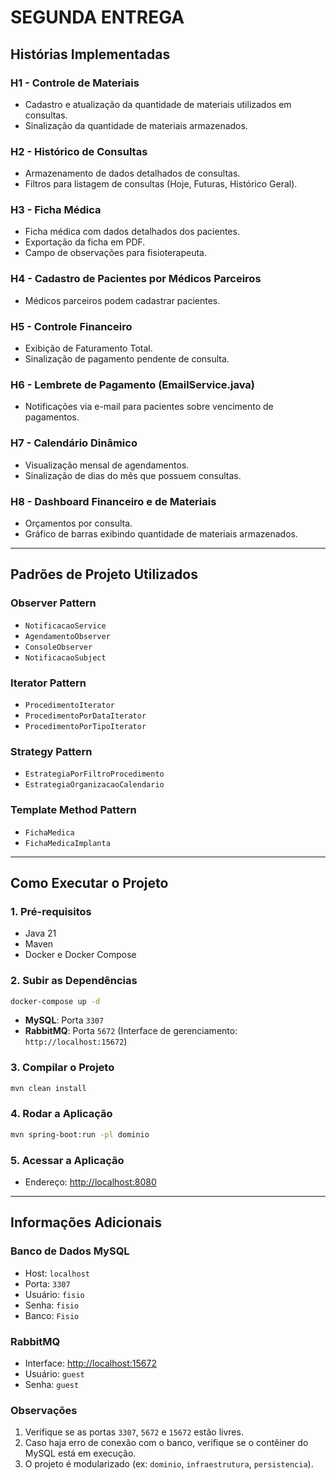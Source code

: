 # SEGUNDA ENTREGA

## Histórias Implementadas

### H1 - Controle de Materiais
- Cadastro e atualização da quantidade de materiais utilizados em consultas.
- Sinalização da quantidade de materiais armazenados.

### H2 - Histórico de Consultas
- Armazenamento de dados detalhados de consultas.
- Filtros para listagem de consultas (Hoje, Futuras, Histórico Geral).

### H3 - Ficha Médica
- Ficha médica com dados detalhados dos pacientes.
- Exportação da ficha em PDF.
- Campo de observações para fisioterapeuta.

### H4 - Cadastro de Pacientes por Médicos Parceiros
- Médicos parceiros podem cadastrar pacientes.

### H5 - Controle Financeiro
- Exibição de Faturamento Total.
- Sinalização de pagamento pendente de consulta.

### H6 - Lembrete de Pagamento (EmailService.java)
- Notificações via e-mail para pacientes sobre vencimento de pagamentos.

### H7 - Calendário Dinâmico
- Visualização mensal de agendamentos.
- Sinalização de dias do mês que possuem consultas.

### H8 - Dashboard Financeiro e de Materiais
- Orçamentos por consulta.
- Gráfico de barras exibindo quantidade de materiais armazenados.

---

## Padrões de Projeto Utilizados

### Observer Pattern
- `NotificacaoService`
- `AgendamentoObserver`
- `ConsoleObserver`
- `NotificacaoSubject`

### Iterator Pattern
- `ProcedimentoIterator`
- `ProcedimentoPorDataIterator`
- `ProcedimentoPorTipoIterator`

### Strategy Pattern
- `EstrategiaPorFiltroProcedimento`
- `EstrategiaOrganizacaoCalendario`

### Template Method Pattern
- `FichaMedica`
- `FichaMedicaImplanta`

---

## Como Executar o Projeto

### 1. Pré-requisitos
- Java 21
- Maven
- Docker e Docker Compose

### 2. Subir as Dependências
```bash
docker-compose up -d
```
- **MySQL**: Porta `3307`
- **RabbitMQ**: Porta `5672` (Interface de gerenciamento: `http://localhost:15672`)

### 3. Compilar o Projeto
```bash
mvn clean install
```

### 4. Rodar a Aplicação
```bash
mvn spring-boot:run -pl dominio
```

### 5. Acessar a Aplicação
- Endereço: [http://localhost:8080](http://localhost:8080)

---

## Informações Adicionais

### Banco de Dados MySQL
- Host: `localhost`
- Porta: `3307`
- Usuário: `fisio`
- Senha: `fisio`
- Banco: `Fisio`

### RabbitMQ
- Interface: [http://localhost:15672](http://localhost:15672)
- Usuário: `guest`
- Senha: `guest`

### Observações
1. Verifique se as portas `3307`, `5672` e `15672` estão livres.
2. Caso haja erro de conexão com o banco, verifique se o contêiner do MySQL está em execução.
3. O projeto é modularizado (ex: `dominio`, `infraestrutura`, `persistencia`).
